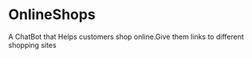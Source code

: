 # OnlineShops
A ChatBot that Helps customers shop online.Give them links to different shopping sites
